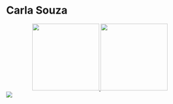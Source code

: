 
# Carla Souza

<div align="center">
  <a href="https://github.com/carlasouz">
  <img height="180em" src="https://github-readme-stats.vercel.app/api?username=carlasouz&show_icons=true&theme=trak&include_all_commits=true&count_private=true"/>
  <img height="180em" src="https://github-readme-stats.vercel.app/api/top-langs/?username=carlasouz&layout=compact&langs_count=7&theme=drak"/>
</div>

<div  ign="center">
  <a href="mailto:caah.s.sampaio@gamil.com"><img src="https://img.shields.io/badge/Gmail-D14836?style=for-the-badge&logo=gmail&logoColor=white" target="_blank"></a>
</div>

